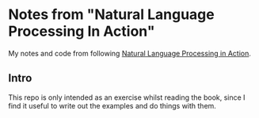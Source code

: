 # Notes from "Natural Language Processing In Action"
My notes and code from following [Natural Language Processing in Action](https://github.com/totalgood/nlpia).

## Intro
This repo is only intended as an exercise whilst reading the book, since I find it useful to write out the examples and do things with them. 